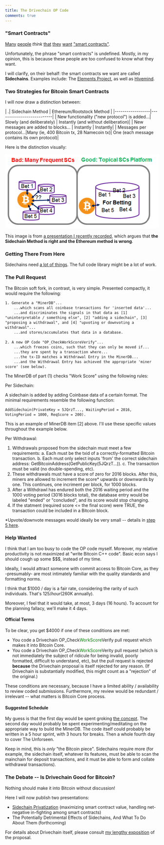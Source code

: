 ```yaml
---
title: The Drivechain OP Code
comments: true
---
```



### "Smart Contracts"

[Many](http://www.coindesk.com/smart-contract-1-million-bitcoin-rootstock/) [people](http://counterparty.io/news/proposal-for-ethereum-smart-contracts-on-counterparty-mainnet/) *think* [that](http://www.coindesk.com/turing-complete-smart-contracts/) [they](https://www.cryptocoinsnews.com/smart-contracts-future-blockchain/) [want](https://www.youtube.com/watch?v=d0hxWC7sP2k&feature=youtu.be&t=1h8m30s) ["smart contracts"](http://motherboard.vice.com/read/smart-contracts-sound-boring-but-theyre-more-disruptive-than-bitcoin).

Unfortunately, the phrase "smart contracts" is undefined. Mostly, in my opinion, this is because these people are too confused to know what they want.

I will clarify, on their behalf: the smart contracts we want are called **Sidechains**. Examples include: The [Elements Project](https://elementsproject.org/elements/), as well as [Hivemind](http://bitcoinhivemind.com/).


### Two Strategies for Bitcoin Smart Contracts

I will now draw a distinction between:

| .| Sidechain Method | Ethereum/Rootstock Method |
|------------------|---------------------------|
| New functionality ("new protocol") is added...| Slowly (and deliberately) | Instantly (and without deliberation)|
| New messages are added to blocks... | Instantly | Instantly|
| Messages per protocol...|Many (ie, 400 Bitcoin tx, 28 Namecoin tx)| One (each message contains its own protocol)|


Here is the distinction visually:

![two-sc-methods](/images/two-sc-methods.png)

This image is from [a presentation I recently recorded](https://www.youtube.com/watch?v=xGu0o8HH10U&list=PLw8-6ARlyVciMH79ZyLOpImsMug3LgNc4&index=1), which argues that **the Sidechain Method is right and the Ethereum method is wrong**.


### Getting There From Here 



Sidechains need [a lot of things](http://www.truthcoin.info/blog/drivechain/). The full code library might be a lot of work.


### The Pull Request

The Bitcoin soft fork, in contrast, is very simple. Presented compactly, it would require the following:

	1. Generate a "MinerDB"...
    	...which scans all coinbase transactions for 'inserted data'...
    	...and discriminates the signals in that data as [1] "uninterpretable / something else", [2] "adding a sidechain", [3] "proposing a withdrawal", and [4] "upvoting or downvoting a withdrawal"...
		...and stores/accumulates that data in a database.

	2. A new OP Code "OP_CheckWorkScoreVerify"...
    	...which freezes coins, such that they can only be moved if...
    	...they are spent by a transaction where...
		...the tx-ID matches a Withdrawal Entry in the MinerDB...
     	...and the Withdrawal Entry has achieved the appropriate 'miner score' (see below).
		

The MinerDB of part (1) checks "Work Score" using the following rules:

Per Sidechain:

A sidechain is added by adding Coinbase data of a certain format. The minimal requirements resemble the following function:

    AddSidechain(PrivateKey = 5JQrzT..., WaitingPeriod = 2016, VotingPeriod = 1000, ReqScore = 200).
	
This is an example of MinerDB item [2] above. I'll use these specific values throughout the example below.

Per Withdrawal:

1. Withdrawals proposed from the sidechain must meet a few requirements:
	a. Each must be the txid of a correctly-formatted Bitcoin transaction.
	b. Each must only select inputs 'from' the correct sidechain address: GetBitcoinAddress(GetPublicKey(5JQrzT...)).
	c. The transaction must be valid (no double-spending, etc).
2. These withdrawals must have a score of zero for 2016 blocks. After this, miners are allowed to increment the score\* upwards or downwards by one. This continues, one incriment per block, for 1000 blocks.
3. After a Withdrawl has endured both the 2016 waiting period and the 1000 voting period (3016 blocks total), the database entry would be labeled "ended" or "concluded", and its score would stop changing.
4. If the statment (required score <= the final score) were TRUE, the transaction could be included in a Bitcoin block.

\*Upvote/downvote messages would ideally be very small -- details in [step 5 here](http://www.truthcoin.info/blog/drivechain/#process-side-to-main-transfers).
		
### Help Wanted

I think that I am too busy to code the OP code myself. Moreover, my relative productivity is not maximized at "write Bitcoin C++ code". Basic econ says I should cough up some $$$, instead of my time.

Ideally, I would attract someone with commit access to Bitcoin Core, as they -presumably- are most intimately familiar with the quality standards and formatting norms.

I think that $1000 / day is a fair rate, considering the rarity of such individuals. That's $125/hour ($260K annually).

Moreover, I feel that it would take, at most, 3 days (16 hours). To account for the planning fallacy, we'll make it 4 days.

#### Official Terms

To be clear, you get $4000 if one of these conditions are met:

* You code a Drivechain OP_Check<font color="green">WorkScore</font>Verify pull request which makes it into Bitcoin Core.
* You code a Drivechain OP_Check<font color="green">WorkScore</font>Verity pull request (which is not immediately the subject of ridicule for being invalid, poorly formatted, difficult to understand, etc), but the pull request is rejected **because** the Drivechain proposal is itself rejected for any reason. (If Drivechain is substantially modified, this might count as a "rejection" of the original.)

These conditions are necessary, because I have a limited ability / availability to review coded submissions. Furthermore, my review would be redundant / irrelevant -- what matters is Bitcoin Core process.

#### Suggested Schedule

My guess is that the first day would be spent groking [the concept](http://www.truthcoin.info/blog/drivechain/). The second day would probably be spent experimenting/meditating on the appropriate way to build the MinerDB. The code itself could probably be written in a 5 hour sprint, with 3 hours for breaks. Then a whole fourth day to cover The Unforseen.

Keep in mind, this is *only* "the Bitcoin piece". Sidechains require more (for example, the sidechain itself, whatever its features, must be able to scan the mainchain for deposit transactions, and it must be able to form and collate withdrawal transactions).

### The Debate -- Is Drivechain Good for Bitcoin?

Nothing should make it into Bitcoin without discussion!

Here I will now publish two presentations:

* [Sidechain Privatization](https://www.youtube.com/watch?v=xGu0o8HH10U&list=PLw8-6ARlyVciMH79ZyLOpImsMug3LgNc4&index=1) (maximizing smart contract value, handling net-negative in-fighting among smart contracts)
* The Potentially Detrimental Effects of Sidechains, And What To Do About Them (forthcoming)

For details about Drivechain itself, please consult [my lengthy exposition](http://www.truthcoin.info/blog/drivechain/) of the proposal.